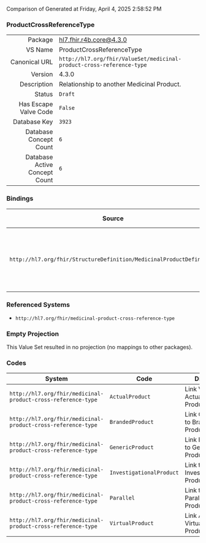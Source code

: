 Comparison of 
Generated at Friday, April 4, 2025 2:58:52 PM

### ProductCrossReferenceType

|      |     |
| ---: | --- |
| Package | hl7.fhir.r4b.core@4.3.0 |
| VS Name | ProductCrossReferenceType |
| Canonical URL | `http://hl7.org/fhir/ValueSet/medicinal-product-cross-reference-type` |
| Version | 4.3.0 |
| Description | Relationship to another Medicinal Product. |
| Status | `Draft` |
| Has Escape Valve Code | `False` |
| Database Key | `3923` |
| Database Concept Count | `6` |
| Database Active Concept Count | `6` |
### Bindings

| Source | Element | Binding | Strength | Element Short |
| ------ | ------- | ------- | -------- | ------------- |
| `http://hl7.org/fhir/StructureDefinition/MedicinalProductDefinition` | `MedicinalProductDefinition.crossReference.type` | `http://hl7.org/fhir/ValueSet/medicinal-product-cross-reference-type` | `Example` | The type of relationship, for instance branded to generic or virtual to actual product |

### Referenced Systems

* `http://hl7.org/fhir/medicinal-product-cross-reference-type`
### Empty Projection

This Value Set resulted in no projection (no mappings to other packages).

### Codes

| System | Code | Display |
| ------ | ---- | ------- |
| `http://hl7.org/fhir/medicinal-product-cross-reference-type` | `ActualProduct` | Link Virtual to Actual Product |
| `http://hl7.org/fhir/medicinal-product-cross-reference-type` | `BrandedProduct` | Link Generic to Branded Product |
| `http://hl7.org/fhir/medicinal-product-cross-reference-type` | `GenericProduct` | Link Branded to Generic Product |
| `http://hl7.org/fhir/medicinal-product-cross-reference-type` | `InvestigationalProduct` | Link to Investigational Product |
| `http://hl7.org/fhir/medicinal-product-cross-reference-type` | `Parallel` | Link to Parallel Import Product |
| `http://hl7.org/fhir/medicinal-product-cross-reference-type` | `VirtualProduct` | Link Actual to Virtual Product |
